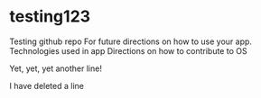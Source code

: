 # testing123
Testing github repo
For future directions on how to use your app.
Technologies used in app
Directions on how to contribute to OS

Yet, yet, yet another line!

I have deleted a line
